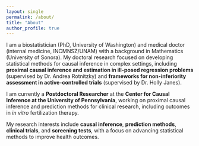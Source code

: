 ```yaml
---
layout: single
permalink: /about/
title: "About"
author_profile: true
---
```


I am a biostatistician (PhD, University of Washington) and medical doctor (internal medicine, INCMNSZ/UNAM) with a background in Mathematics (University of Sonora). My doctoral research focused on developing statistical methods for causal inference in complex settings, including **proximal causal inference and estimation in ill-posed regression problems** (supervised by Dr. Andrea Rotnitzky) and **frameworks for non-inferiority assessment in active-controlled trials** (supervised by Dr. Holly Janes).

I am currently a **Postdoctoral Researcher** at the **Center for Causal Inference at the University of Pennsylvania**, working on proximal causal inference and prediction methods for clinical research, including outcomes in *in vitro* fertilization therapy.

My research interests include **causal inference**, **prediction methods**, **clinical trials**, and **screening tests**, with a focus on advancing statistical methods to improve health outcomes.
